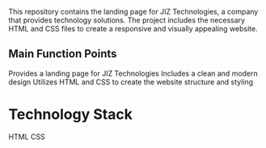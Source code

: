 This repository contains the landing page for JIZ Technologies, a company that provides technology solutions. The project includes the necessary HTML and CSS files to create a responsive and visually appealing website.

## Main Function Points
Provides a landing page for JIZ Technologies
Includes a clean and modern design
Utilizes HTML and CSS to create the website structure and styling

# Technology Stack
HTML
CSS
